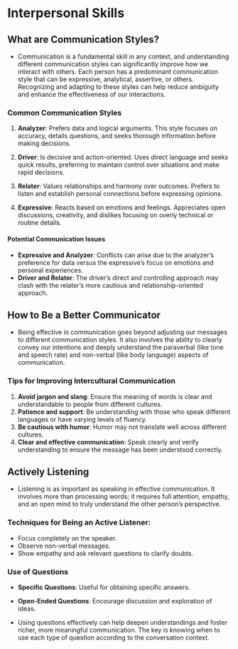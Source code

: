 # Interpersonal Skills

## What are Communication Styles?
- Communication is a fundamental skill in any context, and understanding different communication styles can significantly improve how we interact with others. Each person has a predominant communication style that can be expressive, analytical, assertive, or others. Recognizing and adapting to these styles can help reduce ambiguity and enhance the effectiveness of our interactions.

### Common Communication Styles

1. **Analyzer**: Prefers data and logical arguments. This style focuses on accuracy, details questions, and seeks thorough information before making decisions.
   
2. **Driver**: Is decisive and action-oriented. Uses direct language and seeks quick results, preferring to maintain control over situations and make rapid decisions.
   
3. **Relater**: Values relationships and harmony over outcomes. Prefers to listen and establish personal connections before expressing opinions.
   
4. **Expressive**: Reacts based on emotions and feelings. Appreciates open discussions, creativity, and dislikes focusing on overly technical or routine details.

#### Potential Communication Issues

- **Expressive and Analyzer**: Conflicts can arise due to the analyzer’s preference for data versus the expressive’s focus on emotions and personal experiences.
- **Driver and Relater**: The driver’s direct and controlling approach may clash with the relater’s more cautious and relationship-oriented approach.

## How to Be a Better Communicator

- Being effective in communication goes beyond adjusting our messages to different communication styles. It also involves the ability to clearly convey our intentions and deeply understand the paraverbal (like tone and speech rate) and non-verbal (like body language) aspects of communication.

### Tips for Improving Intercultural Communication

1. **Avoid jargon and slang**: Ensure the meaning of words is clear and understandable to people from different cultures.
2. **Patience and support**: Be understanding with those who speak different languages or have varying levels of fluency.
3. **Be cautious with humor**: Humor may not translate well across different cultures.
4. **Clear and effective communication**: Speak clearly and verify understanding to ensure the message has been understood correctly.

## Actively Listening

- Listening is as important as speaking in effective communication. It involves more than processing words; it requires full attention, empathy, and an open mind to truly understand the other person’s perspective.

### Techniques for Being an Active Listener:

- Focus completely on the speaker.
- Observe non-verbal messages.
- Show empathy and ask relevant questions to clarify doubts.

### Use of Questions

- **Specific Questions**: Useful for obtaining specific answers.
- **Open-Ended Questions**: Encourage discussion and exploration of ideas.

- Using questions effectively can help deepen understandings and foster richer, more meaningful communication. The key is knowing when to use each type of question according to the conversation context.
